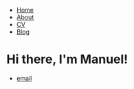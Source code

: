<!DOCTYPE html>
<html>
	<head>
		<title>Manuel I Silva Ramirez</title>
	</head>
	<body>
		<nav>
    		<ul>
        		<li><a href="/">Home</a></li>
	        	<li><a href="/about">About</a></li>
        		<li><a href="/cv">CV</a></li>
        		<li><a href="/blog">Blog</a></li>
    		</ul>
		</nav>
		<div class="container">
    		<div class="blurb">
        		<h1>Hi there, I'm Manuel!</h1>
    		</div><!-- /.blurb -->
		</div><!-- /.container -->
		<footer>
    		<ul>
        		<li><a href="mailto:@gmail.com">email</a></li>
			</ul>
		</footer>
	</body>
</html>
